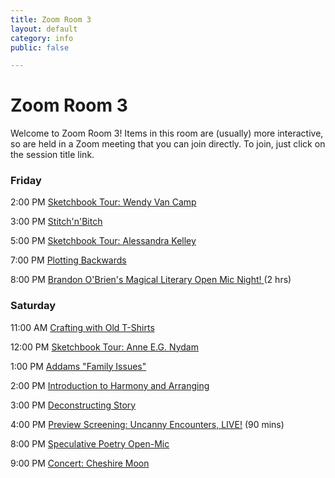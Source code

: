 ```yaml
---
title: Zoom Room 3
layout: default
category: info
public: false

---
```

# Zoom Room 3

Welcome to Zoom Room 3! Items in this room are (usually) more interactive, so are held in a Zoom meeting that you can join directly. To join, just click on the session title link.

### Friday

2:00 PM	[Sketchbook Tour: Wendy Van Camp](https://us02web.zoom.us/j/86093670126?pwd=cFRORjB0MWR0S1ZWYTJTc0VGbklaQT09)

3:00 PM   [Stitch'n'Bitch](https://us02web.zoom.us/j/86795902896?pwd=SWMyVGVNK2FPRlk3aWhjdkRTNTdFdz09)

5:00 PM	[Sketchbook Tour: Alessandra Kelley](https://us02web.zoom.us/j/89440809735?pwd=WjI4ZXI5dlMzTUxxdlhHeHlBVVdCUT09)

7:00 PM	[Plotting Backwards](https://us02web.zoom.us/j/84715132871?pwd=K2JObWRSQnp5bVIwTUkveHUwWi83QT09)

8:00 PM	[Brandon O'Brien's Magical Literary Open Mic Night! ](https://us02web.zoom.us/j/82520975244?pwd=eEhQSnMzaDRPRDduY3BWMkczbHp5UT09)(2 hrs)

### Saturday

11:00 AM [Crafting with Old T-Shirts](https://us02web.zoom.us/j/87317473414?pwd=SFpxNkZTUW1ZSVJ5Wi9ZUmJSUGpZUT09)

12:00 PM [Sketchbook Tour: Anne E.G. Nydam](https://us02web.zoom.us/j/87292319985?pwd=OW1SenRvdWdjNjlVVzZRNGhPNGpuZz09)

1:00 PM  [Addams "Family Issues"](https://us02web.zoom.us/j/83499341115?pwd=dVJHOFVOTmpOSEVlYzdyZlh5bHJ3dz09)

2:00 PM [Introduction to Harmony and Arranging](https://us02web.zoom.us/j/84442458480?pwd=UTVtZ01OYnpOSHFqcFBWMkZaQUx1dz09)

3:00 PM [Deconstructing Story](https://us02web.zoom.us/j/81274332817?pwd=WXdvc2E3c0dBZHpKa2xKRkJXcUR0dz09)

4:00 PM [Preview Screening: Uncanny Encounters, LIVE!](https://us02web.zoom.us/j/88666699428?pwd=Y0FzQ09ldTlhb0JoYTV2N1BFNDA2UT09) (90 mins)

8:00 PM [Speculative Poetry Open-Mic](https://us02web.zoom.us/j/86412112879?pwd=a2tuT1R5b2hYQ1Z1QWp5S2Z6UGViUT09)

9:00 PM [Concert: Cheshire Moon](https://us02web.zoom.us/j/82727596096?pwd=QjZ6WlV0dngxd2ZWRmtXVk92dHVkQT09)